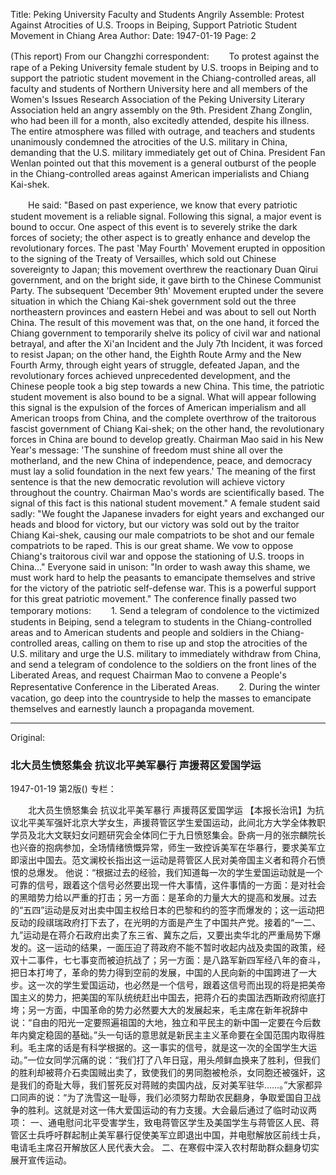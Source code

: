 Title: Peking University Faculty and Students Angrily Assemble: Protest Against Atrocities of U.S. Troops in Beiping, Support Patriotic Student Movement in Chiang Area
Author:
Date: 1947-01-19
Page: 2

(This report) From our Changzhi correspondent:
　　To protest against the rape of a Peking University female student by U.S. troops in Beiping and to support the patriotic student movement in the Chiang-controlled areas, all faculty and students of Northern University here and all members of the Women's Issues Research Association of the Peking University Literary Association held an angry assembly on the 9th. President Zhang Zonglin, who had been ill for a month, also excitedly attended, despite his illness. The entire atmosphere was filled with outrage, and teachers and students unanimously condemned the atrocities of the U.S. military in China, demanding that the U.S. military immediately get out of China. President Fan Wenlan pointed out that this movement is a general outburst of the people in the Chiang-controlled areas against American imperialists and Chiang Kai-shek.

　　He said: "Based on past experience, we know that every patriotic student movement is a reliable signal. Following this signal, a major event is bound to occur. One aspect of this event is to severely strike the dark forces of society; the other aspect is to greatly enhance and develop the revolutionary forces. The past 'May Fourth' Movement erupted in opposition to the signing of the Treaty of Versailles, which sold out Chinese sovereignty to Japan; this movement overthrew the reactionary Duan Qirui government, and on the bright side, it gave birth to the Chinese Communist Party. The subsequent 'December 9th' Movement erupted under the severe situation in which the Chiang Kai-shek government sold out the three northeastern provinces and eastern Hebei and was about to sell out North China. The result of this movement was that, on the one hand, it forced the Chiang government to temporarily shelve its policy of civil war and national betrayal, and after the Xi'an Incident and the July 7th Incident, it was forced to resist Japan; on the other hand, the Eighth Route Army and the New Fourth Army, through eight years of struggle, defeated Japan, and the revolutionary forces achieved unprecedented development, and the Chinese people took a big step towards a new China. This time, the patriotic student movement is also bound to be a signal. What will appear following this signal is the expulsion of the forces of American imperialism and all American troops from China, and the complete overthrow of the traitorous fascist government of Chiang Kai-shek; on the other hand, the revolutionary forces in China are bound to develop greatly. Chairman Mao said in his New Year's message: 'The sunshine of freedom must shine all over the motherland, and the new China of independence, peace, and democracy must lay a solid foundation in the next few years.' The meaning of the first sentence is that the new democratic revolution will achieve victory throughout the country. Chairman Mao's words are scientifically based. The signal of this fact is this national student movement." A female student said sadly: "We fought the Japanese invaders for eight years and exchanged our heads and blood for victory, but our victory was sold out by the traitor Chiang Kai-shek, causing our male compatriots to be shot and our female compatriots to be raped. This is our great shame. We vow to oppose Chiang's traitorous civil war and oppose the stationing of U.S. troops in China..." Everyone said in unison: "In order to wash away this shame, we must work hard to help the peasants to emancipate themselves and strive for the victory of the patriotic self-defense war. This is a powerful support for this great patriotic movement." The conference finally passed two temporary motions:
　　1. Send a telegram of condolence to the victimized students in Beiping, send a telegram to students in the Chiang-controlled areas and to American students and people and soldiers in the Chiang-controlled areas, calling on them to rise up and stop the atrocities of the U.S. military and urge the U.S. military to immediately withdraw from China, and send a telegram of condolence to the soldiers on the front lines of the Liberated Areas, and request Chairman Mao to convene a People's Representative Conference in the Liberated Areas.
　　2. During the winter vacation, go deep into the countryside to help the masses to emancipate themselves and earnestly launch a propaganda movement.



<hr /> 

Original: 


### 北大员生愤怒集会  抗议北平美军暴行  声援蒋区爱国学运

1947-01-19
第2版()
专栏：

　　北大员生愤怒集会
    抗议北平美军暴行  声援蒋区爱国学运
    【本报长治讯】为抗议北平美军强奸北京大学女生，声援蒋管区学生爱国运动，此间北方大学全体教职学员及北大文联妇女问题研究会全体同仁于九日愤怒集会。卧病一月的张宗麟院长也兴奋的抱病参加，全场情绪愤慨异常，师生一致控诉美军在华暴行，要求美军立即滚出中国去。范文澜校长指出这一运动是蒋管区人民对美帝国主义者和蒋介石愤恨的总爆发。
    他说：“根据过去的经验，我们知道每一次的学生爱国运动就是一个可靠的信号，跟着这个信号必然要出现一件大事情，这件事情的一方面：是对社会的黑暗势力给以严重的打击；另一方面：是革命的力量大大的提高和发展。过去的“五四”运动是反对出卖中国主权给日本的巴黎和约的签字而爆发的；这一运动把反动的段祺瑞政府打下去了，在光明的方面是产生了中国共产党。接着的“一二、九”运动是在蒋介石政府出卖了东三省、冀东之后，又要出卖华北的严重局势下爆发的。这一运动的结果，一面压迫了蒋政府不能不暂时收起内战及卖国的政策，经双十二事件，七七事变而被迫抗战了；另一方面：是八路军新四军经八年的奋斗，把日本打垮了，革命的势力得到空前的发展，中国的人民向新的中国跨进了一大步。这一次的学生爱国运动，也必然是一个信号，跟着这信号而出现的将是把美帝国主义的势力，把美国的军队统统赶出中国去，把蒋介石的卖国法西斯政府彻底打垮；另一方面，中国革命的势力必然要大大的发展起来，毛主席在新年祝辞中说：“自由的阳光一定要照遍祖国的大地，独立和平民主的新中国一定要在今后数年内奠定稳固的基础。”头一句话的意思就是新民主主义革命要在全国范围内取得胜利。毛主席的话是有科学根据的。这一事实的信号，就是这一次的全国学生大运动。”一位女同学沉痛的说：“我们打了八年日寇，用头颅鲜血换来了胜利，但我们的胜利却被蒋介石卖国贼出卖了，致使我们的男同胞被枪杀，女同胞还被强奸，这是我们的奇耻大辱，我们誓死反对蒋贼的卖国内战，反对美军驻华……。”大家都异口同声的说：“为了洗雪这一耻辱，我们必须努力帮助农民翻身，争取爱国自卫战争的胜利。这就是对这一伟大爱国运动的有力支援。大会最后通过了临时动议两项：
    一、通电慰问北平受害学生，致电蒋管区学生及美国学生与蒋管区人民、蒋管区士兵呼吁群起制止美军暴行促使美军立即退出中国，并电慰解放区前线士兵，电请毛主席召开解放区人民代表大会。
    二、在寒假中深入农村帮助群众翻身切实展开宣传运动。
